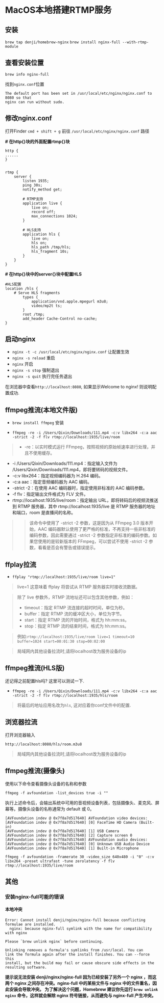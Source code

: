 # MacOS本地搭建RTMP服务

## 安装

`brew tap denji/homebrew-nginx`
`brew install nginx-full --with-rtmp-module`


## 查看安装位置

`brew info nginx-full`

找到`nginx.conf`位置

```
The default port has been set in /usr/local/etc/nginx/nginx.conf to 8080 so that
nginx can run without sudo.
```

## 修改nginx.conf

打开Finder `cmd + shift + g` 前往 `/usr/local/etc/nginx/nginx.conf` 路径


**# 在http{}块的外面配置rtmp{}块**

```
http {
......
}


rtmp {
    server {
        listen 1935;
        ping 30s;
        notify_method get;
        
        # RTMP支持
        application live {
            live on;
            record off;
            max_connections 1024;
        }
        
        # HLS支持
        application hls {
            live on;
            hls on;
            hls_path /tmp/hls;
            hls_fragment 10s;
        }
    }
}
```

**# 在http{}块中的server{}块中配置HLS**

```
#HLS配置
location /hls {
    # Serve HLS fragments
        types {
            application/vnd.apple.mpegurl m3u8;
            video/mp2t ts;
        }
        root /tmp;
        add_header Cache-Control no-cache;
}
```



## 启动nginx

* `nginx -t -c /usr/local/etc/nginx/nginx.conf` 让配置生效
* `nginx -s reload` 重启
* `nginx` 开启
* `nginx -s stop` 强制退出
* `nginx -s quit` 执行完任务退出

在浏览器中查看`http://localhost:8080`, 如果显示Welcome to nginx! 则说明配置成功.

## ffmpeg推流(本地文件版)

* `brew install ffmpeg` 安装

* `ffmpeg -re -i /Users/Qixin/Downloads/111.mp4 -c:v libx264 -c:a aac -strict -2 -f flv rtmp://localhost:1935/live/room`

> * -re：以实时模式运行 FFmpeg，按照视频的原始帧速率进行处理，并且不使用缓存。
* -i /Users/Qixin/Downloads/111.mp4：指定输入文件为 /Users/Qixin/Downloads/111.mp4，即将要转码的视频文件。
* -c:v libx264：指定视频编码器为 H.264 编码。
* -c:a aac：指定音频编码器为 AAC 编码。
* -strict -2：在使用 AAC 编码器时，指定使用非标准的 AAC 编码参数。
* -f flv：指定输出文件格式为 FLV 文件。
* rtmp://localhost:1935/live/room：指定输出 URL，即将转码后的视频流推送到 RTMP 服务器，其中 rtmp://localhost:1935/live 是 RTMP 服务器的地址和端口，room 是直播间的名称。

> > 该命令中使用了 -strict -2 参数，这是因为从 FFmpeg 3.0 版本开始，AAC 编码器默认使用了更严格的标准，不再支持一些非标准的编码参数，因此需要通过 -strict -2 参数指定非标准的编码参数。如果您使用的是较新版本的 FFmpeg，可以尝试不使用 -strict -2 参数，看看是否会有警告或错误提示。

## ffplay拉流

* `ffplay "rtmp://localhost:1935/live/room live=1"`

> live=1 这意味着 ffplay 将尝试从 RTMP 服务器实时接收流数据。

> 除了 live 参数外，RTMP 流地址还可以包含其他参数，例如：
> * timeout：指定 RTMP 流连接的超时时间，单位为秒。
> * buffer：指定 RTMP 流的缓冲区大小，单位为字节。
> * start：指定 RTMP 流的开始时间，格式为 hh:mm:ss。
> * stop：指定 RTMP 流的结束时间，格式为 hh:mm:ss。

> 例如:```rtmp://localhost:1935/live/room live=1 timeout=10 buffer=1024 start=00:01:30 stop=00:02:00``` 

> 局域网内其他设备拉流时,请将localhost改为服务设备的ip 



## ffmpeg推流(HLS版)

还记得之前配置hls吗? 这里可以测试一下.

* `ffmpeg -re -i /Users/Qixin/Downloads/111.mp4 -c:v libx264 -c:a aac -strict -2 -f flv rtmp://localhost:1935/hls/room`

> 将最后的地址应用名改为`hls`, 这对应着你conf文件中的配置.


## 浏览器拉流

打开浏览器输入

`http://localhost:8080/hls/room.m3u8`

> 局域网内其他设备拉流时,请将localhost改为服务设备的ip 


## ffmpeg推流(摄像头)

使用以下命令查看摄像头设备的名称和参数 

`ffmpeg -f avfoundation -list_devices true -i ""`

执行上述命令后，会输出系统中可用的音视频设备列表，包括摄像头、麦克风、屏幕等。摄像头设备的名称通常为 default 或 0。

```
[AVFoundation indev @ 0x7f8a7d517640] AVFoundation video devices:
[AVFoundation indev @ 0x7f8a7d517640] [0] FaceTime HD Camera (Built-in)
[AVFoundation indev @ 0x7f8a7d517640] [1] USB Camera
[AVFoundation indev @ 0x7f8a7d517640] [2] Capture screen 0
[AVFoundation indev @ 0x7f8a7d517640] AVFoundation audio devices:
[AVFoundation indev @ 0x7f8a7d517640] [0] Unknown USB Audio Device
[AVFoundation indev @ 0x7f8a7d517640] [1] Built-in Microphone
```

`ffmpeg -f avfoundation -framerate 30 -video_size 640x480 -i "0" -c:v libx264 -preset ultrafast -tune zerolatency -f flv rtmp://localhost:1935/live/room`


## 其他

### 安装nginx-full可能的错误

#### 本地冲突

```shell
Error: Cannot install denji/nginx/nginx-full because conflicting formulae are installed.
  nginx: because nginx-full symlink with the name for compatibility with nginx

Please `brew unlink nginx` before continuing.

Unlinking removes a formula's symlinks from /usr/local. You can
link the formula again after the install finishes. You can --force this
install, but the build may fail or cause obscure side effects in the
resulting software.
```

**提示说无法安装 denji/nginx/nginx-full 因为已经安装了另外一个 nginx ，而这两个 nginx 之间存在冲突。nginx-full 中的某些文件与 nginx 中的文件重名，因此安装会导致冲突。
为了解决这个问题，Homebrew 建议你先运行 `brew unlink nginx` 命令，这样就会解除 nginx 符号链接，从而避免与 nginx-full 产生冲突。**
